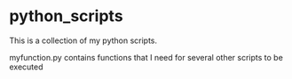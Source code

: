 # python_scripts

This is a collection of my python scripts.


myfunction.py contains functions that I need for several other scripts to be executed
